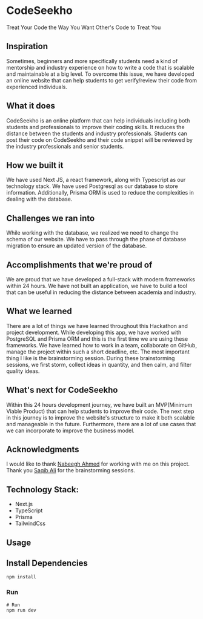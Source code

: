 # CodeSeekho
Treat Your Code the Way You Want Other's Code to Treat You

## Inspiration
Sometimes, beginners and more specifically students need a kind of mentorship and industry experience on how to write a code that is scalable and maintainable at a big level. To overcome this issue, we have developed an online website that can help students to get verify/review their code from experienced individuals.

## What it does
CodeSeekho is an online platform that can help individuals including both students and professionals to improve their coding skills. It reduces the distance between the students and industry professionals. Students can post their code on CodeSeekho and their code snippet will be reviewed by the industry professionals and senior students.

## How we built it
We have used Next JS, a react framework, along with Typescript as our technology stack. We have used Postgresql as our database to store information. Additionally, Prisma ORM is used to reduce the complexities in dealing with the database.

## Challenges we ran into
While working with the database, we realized we need to change the schema of our website. We have to pass through the phase of database migration to ensure an updated version of the database.

## Accomplishments that we're proud of
We are proud that we have developed a full-stack with modern frameworks within 24 hours. We have not built an application, we have to build a tool that can be useful in reducing the distance between academia and industry.

## What we learned
There are a lot of things we have learned throughout this Hackathon and project development. While developing this app, we have worked with PostgreSQL and Prisma ORM and this is the first time we are using these frameworks. We have learned how to work in a team, collaborate on GitHub, manage the project within such a short deadline, etc. The most important thing I like is the brainstorming session. During these brainstorming sessions, we first storm, collect ideas in quantity, and then calm, and filter quality ideas.

## What's next for CodeSeekho
Within this 24 hours development journey, we have built an MVP(Minimum Viable Product) that can help students to improve their code. The next step in this journey is to improve the website's structure to make it both scalable and manageable in the future. Furthermore, there are a lot of use cases that we can incorporate to improve the business model.

## Acknowledgments
I would like to thank [Nabeegh Ahmed](https://github.com/Nabeegh-Ahmed) for working with me on this project. Thank you [Saqib Ali](https://github.com/SaqibAMA) for the brainstorming sessions.


## Technology Stack:
- Next.js
- TypeScript
- Prisma
- TailwindCss

## Usage

## Install Dependencies

```
npm install

```

### Run

```
# Run
npm run dev

